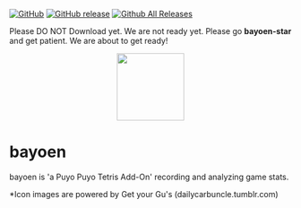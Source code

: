 [![GitHub](https://img.shields.io/github/license/mashape/apistatus.svg?style=flat-square)](https://github.com/bayoen/bayoen-exe/blob/master/LICENSE)
[![GitHub release](https://img.shields.io/github/release/bayoen/bayoen-exe.svg?style=flat-square)](https://github.com/bayoen/bayoen-exe/releases/latest)
[![Github All Releases](https://img.shields.io/github/downloads/bayoen/bayoen-exe/total.svg?style=flat-square)](https://github.com/bayoen/bayoen-exe/releases)

Please DO NOT Download yet. We are not ready yet. Please go **bayoen-star** and get patient. We are about to get ready!

<p align="center">
   <img src="resources/dailycarbuncle_176412854606_edited_carbuncle-as-a-dream-friend-in-kirby-star-allies.ico" height="120" width="120"/>
</p>

# bayoen
bayoen is 'a Puyo Puyo Tetris Add-On' recording and analyzing game stats.

*Icon images are powered by Get your Gu's (dailycarbuncle.tumblr.com)
